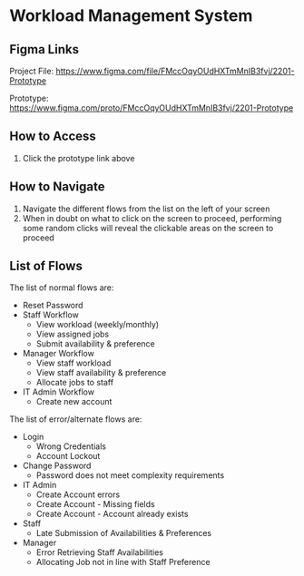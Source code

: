 # Workload Management System


## Figma Links

Project File: https://www.figma.com/file/FMccOqyOUdHXTmMnIB3fvj/2201-Prototype

Prototype: https://www.figma.com/proto/FMccOqyOUdHXTmMnIB3fvj/2201-Prototype

## How to Access
1. Click the prototype link above

## How to Navigate
1. Navigate the different flows from the list on the left of your screen
2. When in doubt on what to click on the screen to proceed, performing some random clicks will reveal the clickable areas on the screen to proceed

## List of Flows
The list of normal flows are:
- Reset Password
- Staff Workflow
	- View workload (weekly/monthly)
	- View assigned jobs
	- Submit availability & preference
- Manager Workflow
	- View staff workload
	- View staff availability & preference
	- Allocate jobs to staff
- IT Admin Workflow
	- Create new account

The list of error/alternate flows are:
- Login 
	- Wrong Credentials
	- Account Lockout
- Change Password 
	- Password does not meet complexity requirements
- IT Admin 
 	- Create Account errors
	- Create Account - Missing fields
	- Create Account - Account already exists
- Staff
	- Late Submission of Availabilities & Preferences
- Manager
	- Error Retrieving Staff Availabilities
	- Allocating Job not in line with Staff Preference
